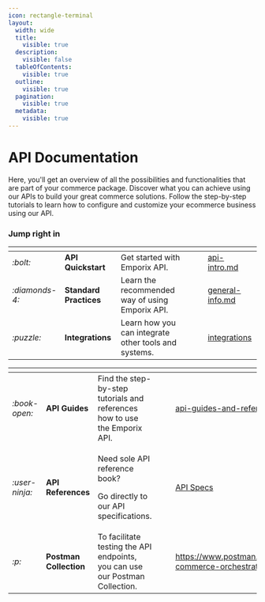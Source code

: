 ```yaml
---
icon: rectangle-terminal
layout:
  width: wide
  title:
    visible: true
  description:
    visible: false
  tableOfContents:
    visible: true
  outline:
    visible: true
  pagination:
    visible: true
  metadata:
    visible: true
---
```


# API Documentation

Here, you'll get an overview of all the possibilities and functionalities that are part of your commerce package. Discover what you can achieve using our APIs to build your great commerce solutions. Follow the step-by-step tutorials to learn how to configure and customize your ecommerce business using our API.

### Jump right in

<table data-view="cards"><thead><tr><th></th><th></th><th></th><th data-hidden data-card-cover data-type="files"></th><th data-hidden></th><th data-hidden data-card-target data-type="content-ref"></th></tr></thead><tbody><tr><td><i class="fa-bolt">:bolt:</i></td><td><strong>API Quickstart</strong></td><td>Get started with Emporix API.</td><td></td><td></td><td><a href="api-intro.md">api-intro.md</a></td></tr><tr><td><i class="fa-diamonds-4">:diamonds-4:</i></td><td><strong>Standard Practices</strong></td><td>Learn the recommended way of using Emporix API.</td><td></td><td></td><td><a href="standard-practices/general-info.md">general-info.md</a></td></tr><tr><td><i class="fa-puzzle">:puzzle:</i></td><td><strong>Integrations</strong></td><td>Learn how you can integrate other tools and systems.</td><td></td><td></td><td><a href="integrations/">integrations</a></td></tr></tbody></table>

<table data-view="cards"><thead><tr><th></th><th></th><th></th><th data-hidden data-card-cover data-type="files"></th><th data-hidden></th><th data-hidden data-card-target data-type="content-ref"></th></tr></thead><tbody><tr><td><i class="fa-book-open">:book-open:</i> </td><td><strong>API Guides</strong></td><td>Find the step-by-step tutorials and references how to use the Emporix API.</td><td></td><td></td><td><a href="api-guides-and-references/">api-guides-and-references</a></td></tr><tr><td><i class="fa-user-ninja">:user-ninja:</i> </td><td><strong>API References</strong></td><td><p>Need sole API reference book? </p><p>Go directly to our API specifications.</p></td><td></td><td></td><td><a href="https://app.gitbook.com/o/z8MNPigQv25NZe33g3AV/s/szVPeRqMQEuc2ne7pmdJ/">API Specs</a></td></tr><tr><td><i class="fa-p">:p:</i></td><td><strong>Postman Collection</strong></td><td>To facilitate testing the API endpoints, you can use our Postman Collection.</td><td></td><td></td><td><a href="https://www.postman.com/emporix/emporix-commerce-orchestration-platform/overview">https://www.postman.com/emporix/emporix-commerce-orchestration-platform/overview</a></td></tr></tbody></table>
